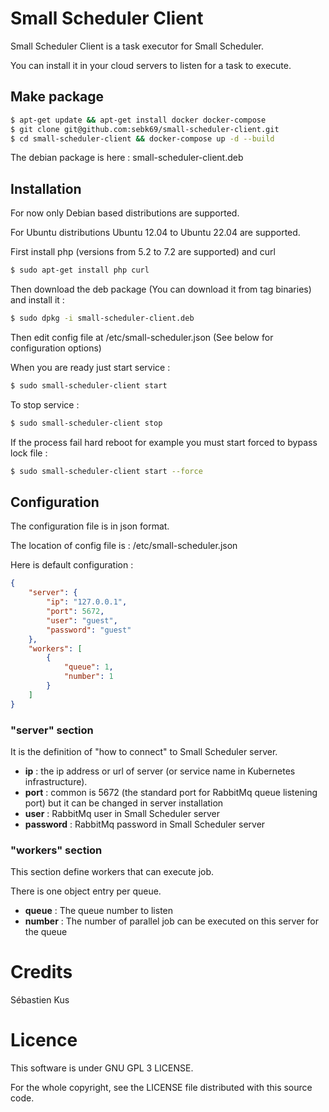 # Small Scheduler Client

Small Scheduler Client is a task executor for Small Scheduler.

You can install it in your cloud servers to listen for a task to execute.

## Make package

``` bash
$ apt-get update && apt-get install docker docker-compose
$ git clone git@github.com:sebk69/small-scheduler-client.git
$ cd small-scheduler-client && docker-compose up -d --build
```

The debian package is here : small-scheduler-client.deb

## Installation

For now only Debian based distributions are supported.

For Ubuntu distributions Ubuntu 12.04 to Ubuntu 22.04 are supported.

First install php (versions from 5.2 to 7.2 are supported) and curl
``` bash
$ sudo apt-get install php curl
```

Then download the deb package (You can download it from tag binaries) and install it :
``` bash
$ sudo dpkg -i small-scheduler-client.deb
```

Then edit config file at /etc/small-scheduler.json (See below for configuration options)

When you are ready just start service :
``` bash
$ sudo small-scheduler-client start
```

To stop service :
``` bash
$ sudo small-scheduler-client stop
```

If the process fail hard reboot for example you must start forced to bypass lock file :
``` bash
$ sudo small-scheduler-client start --force
```

## Configuration

The configuration file is in json format.

The location of config file is : /etc/small-scheduler.json

Here is default configuration :
``` json
{
    "server": {
        "ip": "127.0.0.1",
        "port": 5672,
        "user": "guest",
        "password": "guest"
    },
    "workers": [
        {
            "queue": 1,
            "number": 1
        }
    ]
}
```

### "server" section

It is the definition of "how to connect" to Small Scheduler server.

- **ip** : the ip address or url of server (or service name in Kubernetes infrastructure).
- **port** : common is 5672 (the standard port for RabbitMq queue listening port) but it can be changed in server installation
- **user** : RabbitMq user in Small Scheduler server
- **password** : RabbitMq password in Small Scheduler server

### "workers" section

This section define workers that can execute job.

There is one object entry per queue.

- **queue** : The queue number to listen
- **number** : The number of parallel job can be executed on this server for the queue

# Credits
Sébastien Kus

# Licence
This software is under GNU GPL 3 LICENSE.

For the whole copyright, see the LICENSE file distributed with this source code.
